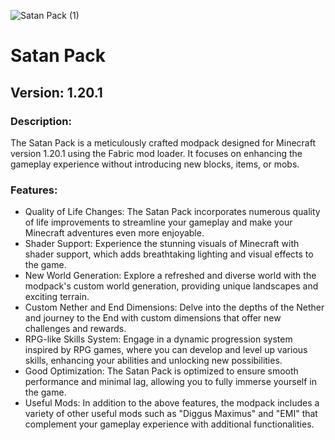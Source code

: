 
 ![Satan Pack (1)](https://github.com/WerronPL/SatanPack/assets/109135465/4962e5c4-741b-4b3c-994a-e6f930c5dbaa)

 <h1>Satan Pack</h1>
  <h2>Version: 1.20.1</h2>
  <h3>Description:</h3>
  <p>The Satan Pack is a meticulously crafted modpack designed for Minecraft version 1.20.1 using the Fabric mod loader. It focuses on enhancing the gameplay experience without introducing new blocks, items, or mobs.</p>
  <h3>Features:</h3>
  <ul>
    <li>Quality of Life Changes: The Satan Pack incorporates numerous quality of life improvements to streamline your gameplay and make your Minecraft adventures even more enjoyable.</li>
    <li>Shader Support: Experience the stunning visuals of Minecraft with shader support, which adds breathtaking lighting and visual effects to the game.</li>
    <li>New World Generation: Explore a refreshed and diverse world with the modpack's custom world generation, providing unique landscapes and exciting terrain.</li>
    <li>Custom Nether and End Dimensions: Delve into the depths of the Nether and journey to the End with custom dimensions that offer new challenges and rewards.</li>
    <li>RPG-like Skills System: Engage in a dynamic progression system inspired by RPG games, where you can develop and level up various skills, enhancing your abilities and unlocking new possibilities.</li>
    <li>Good Optimization: The Satan Pack is optimized to ensure smooth performance and minimal lag, allowing you to fully immerse yourself in the game.</li>
    <li>Useful Mods: In addition to the above features, the modpack includes a variety of other useful mods such as "Diggus Maximus" and "EMI" that complement your gameplay experience with additional functionalities.</li>
  </ul>
